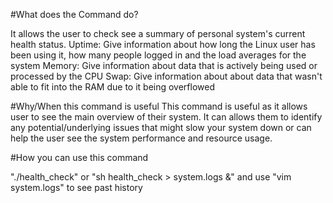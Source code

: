 #What does the Command do?

It allows the user to check see a summary of personal system's current health status.
Uptime: Give information about how long the Linux user has been using it, how many people logged in and the load averages for the system
Memory: Give information about data that is actively being used or processed by the CPU
Swap: Give information about about data that wasn't able to fit into the RAM due to it being overflowed

#Why/When this command is useful 
This command is useful as it allows user to see the main overview of their system. It can allows them to identify any potential/underlying issues that might
slow your system down or can help the user see the system performance and resource usage.

#How you can use this command

"./health_check" or "sh health_check > system.logs &" and use "vim system.logs" to see past history 
